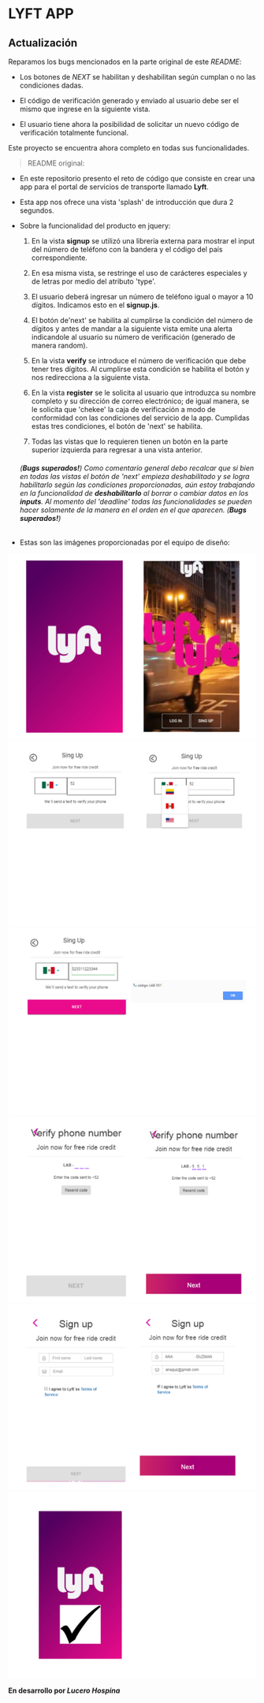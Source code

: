 # **LYFT APP**

## **Actualización**

Reparamos los bugs mencionados en la parte original de este _README_: 

* Los botones de _NEXT_ se habilitan y deshabilitan según cumplan o no las condiciones dadas.

* El código de verificación generado y enviado al usuario debe ser el mismo que ingrese en la siguiente vista.

* El usuario tiene ahora la posibilidad de solicitar un nuevo código de verificación totalmente funcional.

Este proyecto se encuentra ahora completo en todas sus funcionalidades.

>README original:

* En este repositorio presento el reto de código que consiste en crear una app para el portal de servicios de transporte llamado **Lyft**.

* Esta app nos ofrece una vista 'splash' de introducción que dura 2 segundos.

* Sobre la funcionalidad del producto en jquery:

  1. En la vista **signup** se utilizó una librería externa para mostrar el input del número de teléfono con la bandera y el código del país correspondiente. 
  
  2. En esa misma vista, se restringe el uso de carácteres especiales y de letras por medio del atributo 'type'. 

  3. El usuario deberá ingresar un número de teléfono igual o mayor a 10 dígitos. Indicamos esto en el **signup.js**.

  4. El botón de'next' se habilita al cumplirse la condición del número de dígitos y antes de mandar a la siguiente vista emite una alerta indicandole al usuario su número de verificación (generado de manera random).

  5. En la vista **verify** se introduce el número de verificación que debe tener tres dígitos. Al cumplirse esta condición se habilita el botón y nos redirecciona a la siguiente vista.

  6. En la vista **register** se le solicita al usuario que introduzca su nombre completo y su dirección de correo electrónico; de igual manera, se le solicita que 'chekee' la caja de verificación a modo de conformidad con las condiciones del servicio de la app. Cumplidas estas tres condiciones, el botón de 'next' se habilita.

  7. Todas las vistas que lo requieren tienen un botón en la parte superior izquierda para regresar a una vista anterior.

  ###### (_**Bugs superados!**_) Como comentario general debo recalcar que si bien en todas las vistas el botón de 'next' empieza deshabilitado y se logra habilitarlo según las condiciones proporcionadas, aún estoy trabajando en la funcionalidad de **deshabilitarlo** al borrar o cambiar datos en los **inputs**. Al momento del 'deadline' todas las funcionalidades se pueden hacer solamente de la manera en el orden en el que aparecen. (_**Bugs superados!**_)

  
* Estas son las imágenes proporcionadas por el equipo de diseño:

![Sin titulo](assets/docs/splash.png)
![Sin titulo](assets/docs/ingreso-numero.png)
![Sin titulo](assets/docs/generacion-codigo.png)
![Sin titulo](assets/docs/verificacion-numero.png)
![Sin titulo](assets/docs/ingreso-datos.png)
![Sin titulo](assets/docs/final.png)

**En desarrollo por _Lucero Hospina_**
